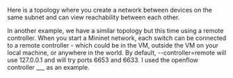 Here is a topology where you create a network between devices on the same subnet and can view reachability between each other.

In another example, we have a similar topology but this time using a remote controller. When you start a Mininet network, each switch can be connected to a remote controller - which could be in the VM, outside the VM on your local machine, or anywhere in the world. By default, --controller=remote will use 127.0.0.1 and will try ports 6653 and 6633. I used the openflow controller ___ as an example.
